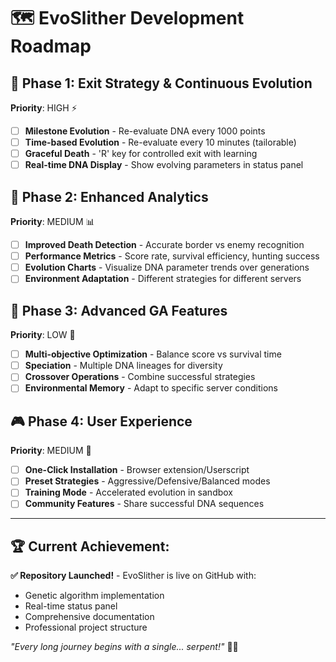 # 🗺️ EvoSlither Development Roadmap

## 🎯 Phase 1: Exit Strategy & Continuous Evolution
**Priority**: HIGH ⚡
- [ ] **Milestone Evolution** - Re-evaluate DNA every 1000 points
- [ ] **Time-based Evolution** - Re-evaluate every 10 minutes (tailorable)  
- [ ] **Graceful Death** - 'R' key for controlled exit with learning
- [ ] **Real-time DNA Display** - Show evolving parameters in status panel

## 🔬 Phase 2: Enhanced Analytics
**Priority**: MEDIUM 📊
- [ ] **Improved Death Detection** - Accurate border vs enemy recognition
- [ ] **Performance Metrics** - Score rate, survival efficiency, hunting success
- [ ] **Evolution Charts** - Visualize DNA parameter trends over generations
- [ ] **Environment Adaptation** - Different strategies for different servers

## 🧠 Phase 3: Advanced GA Features  
**Priority**: LOW 🧬
- [ ] **Multi-objective Optimization** - Balance score vs survival time
- [ ] **Speciation** - Multiple DNA lineages for diversity
- [ ] **Crossover Operations** - Combine successful strategies
- [ ] **Environmental Memory** - Adapt to specific server conditions

## 🎮 Phase 4: User Experience
**Priority**: MEDIUM 🎪
- [ ] **One-Click Installation** - Browser extension/Userscript
- [ ] **Preset Strategies** - Aggressive/Defensive/Balanced modes
- [ ] **Training Mode** - Accelerated evolution in sandbox
- [ ] **Community Features** - Share successful DNA sequences

---

## 🏆 Current Achievement:
**✅ Repository Launched!** - EvoSlither is live on GitHub with:
- Genetic algorithm implementation
- Real-time status panel  
- Comprehensive documentation
- Professional project structure

*"Every long journey begins with a single... serpent!"* 🐍✨